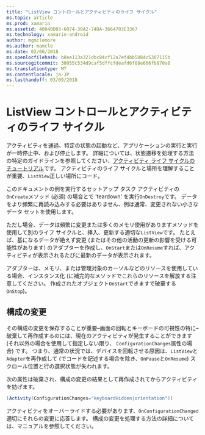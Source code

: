 ```yaml
---
title: "ListView コントロールとアクティビティのライフ サイクル"
ms.topic: article
ms.prod: xamarin
ms.assetid: 40840D03-6074-30A2-74DA-3664703E3367
ms.technology: xamarin-android
author: mgmclemore
ms.author: mamcle
ms.date: 02/06/2018
ms.openlocfilehash: b8ee113a321dbc84cf12a7ef4bb5084c5307115b
ms.sourcegitcommit: 30055c534d9caf5dffcfdeafd6f08e666fb870a8
ms.translationtype: MT
ms.contentlocale: ja-JP
ms.lasthandoff: 03/09/2018
---
```

# <a name="listview-and-the-activity-lifecycle"></a>ListView コントロールとアクティビティのライフ サイクル

アクティビティを通過、特定の状態の起動など、アプリケーションの実行と実行が一時停止中、および停止します。 詳細については、状態遷移を処理する方法の特定のガイドラインを参照してください、[アクティビティ ライフ サイクルのチュートリアル](~/android/app-fundamentals/activity-lifecycle/index.md)です。
アクティビティのライフ サイクルと場所を理解することが重要、`ListView`正しい場所にコード。

このドキュメントの例を実行するセットアップ タスク アクティビティの`OnCreate`メソッド (必須) の場合とで 'teardown' を実行`OnDestroy`です。 データをより頻繁に再読み込みする必要はありません、例は通常、変更されない小さなデータ セットを使用します。

ただし場合、データは頻繁に変更または多くのメモリ使用がありますメソッドを使用して別のライフ サイクルと、挿入、更新する適切な`ListView`です。 たとえば、基になるデータが絶えず変更 (またはその他の活動の更新の影響を受ける可能性があります) のアダプターを作成し、`OnStart`または`OnResume`すれば、アクティビティが表示されるたびに最新のデータが表示されます。

アダプターは、メモリ、または管理対象のカーソルなどのリソースを使用している場合、インスタンス化 (に補完的なメソッドでこれらのリソースを解放する注意してください。 作成されたオブジェクト`OnStart`できますで破棄する`OnStop`)。


## <a name="configuration-changes"></a>構成の変更

その構成の変更を保存することが重要&ndash;画面の回転とキーボードの可視性の特に&ndash;破棄して再作成するのには、現在のアクティビティが発生することができます (それ以外の場合を使用して指定しない限り、 `ConfigurationChanges`属性の場合) です。 つまり、通常の状況では、デバイスを回転させる原因は、`ListView`と`Adapter`を再作成して (でコードを記述する場合を除き、`OnPause`と`OnResume`) スクロール位置と行の選択状態が失われます。

次の属性は破棄され、構成の変更の結果として再作成されてからアクティビティを妨げます。

```csharp
[Activity(ConfigurationChanges="keyboardHidden|orientation")]
```

アクティビティをオーバーライドする必要があります、`OnConfigurationChanged`適切にそれらの変更に応答します。 構成の変更を処理する方法の詳細については、マニュアルを参照してください。

